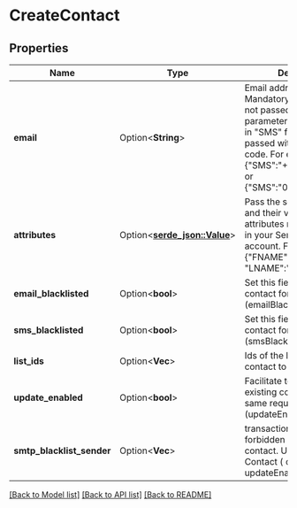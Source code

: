 # CreateContact

## Properties

Name | Type | Description | Notes
------------ | ------------- | ------------- | -------------
**email** | Option<**String**> | Email address of the user. Mandatory if \"SMS\" field is not passed in \"attributes\" parameter. Mobile Number in \"SMS\" field should be passed with proper country code. For example {\"SMS\":\"+91xxxxxxxxxx\"} or {\"SMS\":\"0091xxxxxxxxxx\"} | [optional]
**attributes** | Option<[**serde_json::Value**](.md)> | Pass the set of attributes and their values. These attributes must be present in your SendinBlue account. For eg. {\"FNAME\":\"Elly\", \"LNAME\":\"Roger\"} | [optional]
**email_blacklisted** | Option<**bool**> | Set this field to blacklist the contact for emails (emailBlacklisted = true) | [optional]
**sms_blacklisted** | Option<**bool**> | Set this field to blacklist the contact for SMS (smsBlacklisted = true) | [optional]
**list_ids** | Option<**Vec<i64>**> | Ids of the lists to add the contact to | [optional]
**update_enabled** | Option<**bool**> | Facilitate to update the existing contact in the same request (updateEnabled = true) | [optional][default to false]
**smtp_blacklist_sender** | Option<**Vec<String>**> | transactional email forbidden sender for contact. Use only for email Contact ( only available if updateEnabled = true ) | [optional]

[[Back to Model list]](../README.md#documentation-for-models) [[Back to API list]](../README.md#documentation-for-api-endpoints) [[Back to README]](../README.md)


